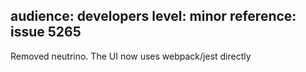audience: developers
level: minor
reference: issue 5265
---
Removed neutrino. The UI now uses webpack/jest directly
